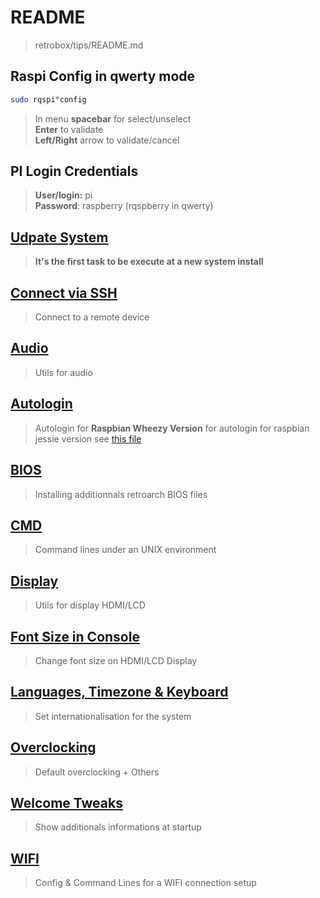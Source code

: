 # README

> retrobox/tips/README.md<br>

## Raspi Config in qwerty mode

```bash
sudo rqspi°config
```

> In menu **spacebar** for select/unselect<br>
> **Enter** to validate<br>
> **Left/Right** arrow to validate/cancel

## PI Login Credentials

> **User/login:** pi<br>
> **Password**: raspberry (rqspberry in qwerty)

## [Udpate System](./_update_system.md)

> **It's the first task to be execute at a new system install**

## [Connect via SSH](./ssh.md)

> Connect to a remote device

## [Audio](./audio.md)

> Utils for audio

## [Autologin](./autologin.md)

> Autologin for **Raspbian Wheezy Version**
> for autologin for raspbian jessie version see [this file](./../files/autologin.conf)

## [BIOS](./bios.md)

> Installing additionnals retroarch BIOS files

## [CMD](./cmd.md)

> Command lines under an UNIX environment

## [Display](./display.md)

> Utils for display HDMI/LCD

## [Font Size in Console](./font_size.md)

> Change font size on HDMI/LCD Display

## [Languages, Timezone & Keyboard](./locales.md)

> Set internationalisation for the system

## [Overclocking](./overclocking.md)

> Default overclocking + Others

## [Welcome Tweaks](./welcome_tweaks.md)

> Show additionals informations at startup

## [WIFI](./wifi.md)

> Config & Command Lines for a WIFI connection setup
